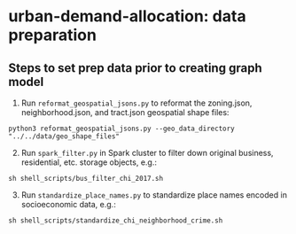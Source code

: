 # urban-demand-allocation: data preparation

## Steps to set prep data prior to creating graph model

1. Run ```reformat_geospatial_jsons.py``` to reformat the zoning.json, neighborhood.json, and tract.json geospatial shape files:

```
python3 reformat_geospatial_jsons.py --geo_data_directory "../../data/geo_shape_files" 
```

2. Run ```spark_filter.py``` in Spark cluster to filter down original business, residential, etc. storage objects, e.g.:

```
sh shell_scripts/bus_filter_chi_2017.sh
```

3. Run ```standardize_place_names.py``` to standardize place names encoded in socioeconomic data, e.g.:

```
sh shell_scripts/standardize_chi_neighborhood_crime.sh
```


















